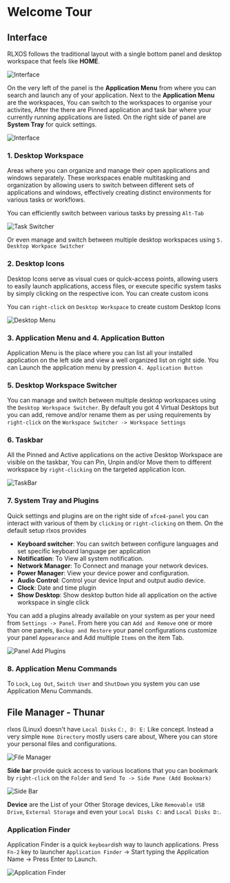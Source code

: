 # Welcome Tour

## Interface

RLXOS follows the traditional layout with a single bottom panel and desktop workspace that feels like __HOME__.


![Interface](assets/welcome-tour/interface.png)


On the very left of the panel is the __Application Menu__ from where you can search and launch any of your application. Next to the __Application Menu__ are the workspaces, You can switch to the workspaces to organise your activites, After the there are Pinned application and task bar where your currently running applications are listed. On the right side of panel are __System Tray__ for quick settings.


![Interface](assets/welcome-tour/interface-mapped.png)

   
### 1. Desktop Workspace

Areas where you can organize and manage their open applications and windows separately. These workspaces enable multitasking and organization by allowing users to switch between different sets of applications and windows, effectively creating distinct environments for various tasks or workflows.

You can efficiently switch between various tasks by pressing `Alt-Tab`

![Task Switcher](assets/welcome-tour/task-switcher.png)

Or even manage and switch between multiple desktop workspaces using `5. Desktop Workpace Switcher`


### 2. Desktop Icons

Desktop Icons serve as visual cues or quick-access points, allowing users to easily launch applications, access files, or execute specific system tasks by simply clicking on the respective icon. You can create custom icons 

You can `right-click` on `Desktop Workspace` to create custom Desktop Icons 

![Desktop Menu](assets/welcome-tour/desktop-menu.png)


### 3. Application Menu and 4. Application Button

Application Menu is the place where you can list all your installed application on the left side and view a well organized list on right side. You can Launch the application menu by pression `4. Application Button`

### 5. Desktop Workspace Switcher

You can manage and switch between multiple desktop workspaces using the `Desktop Workspace Switcher`. By default you got 4 Virtual Desktops but you can add, remove and/or rename them as per using requirements by `right-click` on the `Workspace Switcher -> Workspace Settings`

### 6. Taskbar

All the Pinned and Active applications on the active Desktop Workspace are visible on the taskbar, You can Pin, Unpin and/or Move them to different workspace by `right-clicking` on the targeted application Icon.

![TaskBar](assets/welcome-tour/taskbar.png)


### 7. System Tray and Plugins

Quick settings and plugins are on the right side of `xfce4-panel` you can interact with various of them by `clicking` or `right-clicking` on them. On the default setup rlxos provides

- **Keyboard switcher**: You can switch between configure languages and set specific keyboard language per application
- **Notification**: To View all system notification.
- **Network Manager**: To Connect and manage your network devices.
- **Power Manager**: View your device power and configuration.
- **Audio Control**: Control your device Input and output audio device.
- **Clock**: Date and time plugin
- **Show Desktop**: Show desktop button hide all application on the active workspace in single click


You can add a plugins already available on your system as per your need from `Settings -> Panel`. From here you can `Add and Remove` one or more than one panels, `Backup and Restore` your panel configurations customize your panel `Appearance` and Add multiple `Items` on the item Tab.

![Panel Add Plugins](assets/welcome-tour/panel-add-plugins.png)

### 8. Application Menu Commands

To `Lock`, `Log Out`, `Switch User` and `ShutDown` you system you can use Application Menu Commands.


## File Manager - Thunar

rlxos (Linux) doesn't have `Local Disks` `C:, D: E:` Like concept. Instead a very simple `Home Directory` mostly users care about, Where you can store your personal files and configurations. 

![File Manager](assets/welcome-tour/file-manager.png)

**Side bar** provide quick access to various locations that you can bookmark by `right-click` on the `Folder` and `Send To -> Side Pane (Add Bookmark)`

![Side Bar](assets/welcome-tour/file-manager-sidebar.png)

**Device** are the List of your Other Storage devices, Like `Removable USB Drive`, `External Storage` and even your `Local Disks C:` and `Local Disks D:`.

### Application Finder

Application Finder is a quick `keyboard`ish way to launch applications. Press `Fn-2`  key to launcher `Application Finder` -> Start typing the Application Name -> Press Enter to Launch.

![Application Finder](assets/welcome-tour/application-finder.png)
